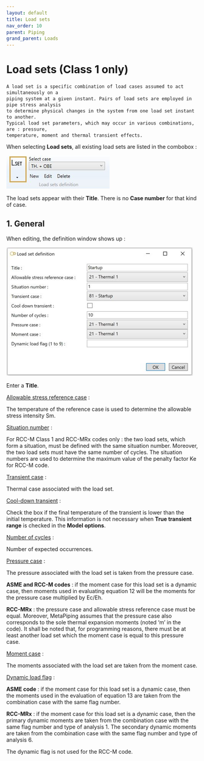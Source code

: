 ```yaml
---
layout: default
title: Load sets
nav_order: 10
parent: Piping
grand_parent: Loads
---
```


# Load sets (Class 1 only)

    A load set is a specific combination of load cases assumed to act simultaneously on a
    piping system at a given instant. Pairs of load sets are employed in pipe stress analysis
    to determine physical changes in the system from one load set instant to another.
    Typical load set parameters, which may occur in various combinations, are : pressure,
    temperature, moment and thermal transient effects.

When selecting **Load sets**, all existing load sets are listed in the combobox :

![Image](../../Images/Load30.jpg)

The load sets appear with their **Title**. There is no **Case number** for that kind of case.

## 1. General

When editing, the definition window shows up :

![Image](../../Images/Load31.jpg)

Enter a **Title**.

<ins>Allowable stress reference case</ins> :

The temperature of the reference case is used to determine the allowable stress intensity Sm.

<ins>Situation number</ins> :

For RCC-M Class 1 and RCC-MRx codes only : the two load sets, which form a situation, must be defined with the same situation number. Moreover, the two load sets must have the same number of cycles. The situation numbers are used to determine the maximum value of the penalty factor Ke for RCC-M code.

<ins>Transient case</ins> :

Thermal case associated with the load set.

<ins>Cool-down transient</ins> :

Check the box if the final temperature of the transient is lower than the initial temperature. This information is not necessary when **True transient range** is checked in the **Model options**.

<ins>Number of cycles</ins> :

Number of expected occurrences.

<ins>Pressure case</ins> :

The pressure associated with the load set is taken from the pressure case.

**ASME and RCC-M codes** : if the moment case for this load set is a dynamic case, then moments used in evaluating equation 12 will be the moments for the pressure case multiplied by Ec/Eh.

**RCC-MRx** : the pressure case and allowable stress reference case must be equal. Moreover, MetaPiping assumes that the pressure case also corresponds to the sole thermal expansion moments (noted ‘m’ in the code). It shall be noted that, for programming reasons, there must be at least another load set which the moment case is equal to this pressure case.

<ins>Moment case</ins> :

The moments associated with the load set are taken from the moment case.

<ins>Dynamic load flag</ins> :

**ASME code** : if the moment case for this load set is a dynamic case, then the moments used in the evaluation of equation 13  are taken from the combination case with the same flag number.

**RCC-MRx** : if the moment case for this load set is a dynamic case, then the primary dynamic moments are taken from the combination case with the same flag number and type of analysis 1. The secondary dynamic moments are taken from the combination case with the same flag number and type of analysis 6.

The dynamic flag is not used for the RCC-M code.